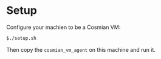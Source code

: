 # Setup

Configure your machien to be a Cosmian VM:

```sh
$./setup.sh
```

Then copy the `cosmian_vm_agent` on this machine and run it.